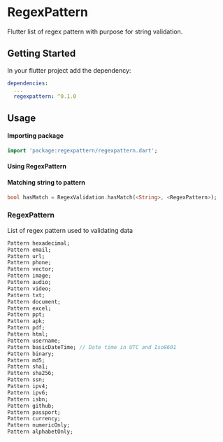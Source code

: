 # RegexPattern

Flutter list of regex pattern with purpose for string validation.

## Getting Started

In your flutter project add the dependency:

```yml
dependencies:
  ...
  regexpattern: ^0.1.0
```

## Usage
#### Importing package
```dart
import 'package:regexpattern/regexpattern.dart';
```
#### Using RegexPattern

#### Matching string to pattern
```dart
bool hasMatch = RegexValidation.hasMatch(<String>, <RegexPattern>);
```

### RegexPattern

List of regex pattern used to validating data

```dart
Pattern hexadecimal;
Pattern email;
Pattern url;
Pattern phone;
Pattern vector;
Pattern image;
Pattern audio;
Pattern video;
Pattern txt;
Pattern document;
Pattern excel;
Pattern ppt;
Pattern apk;
Pattern pdf;
Pattern html;
Pattern username;
Pattern basicDateTime; // Date time in UTC and Iso8601
Pattern binary;
Pattern md5;
Pattern sha1;
Pattern sha256;
Pattern ssn;
Pattern ipv4;
Pattern ipv6;
Pattern isbn;
Pattern github;
Pattern passport;
Pattern currency;
Pattern numericOnly;
Pattern alphabetOnly;
```